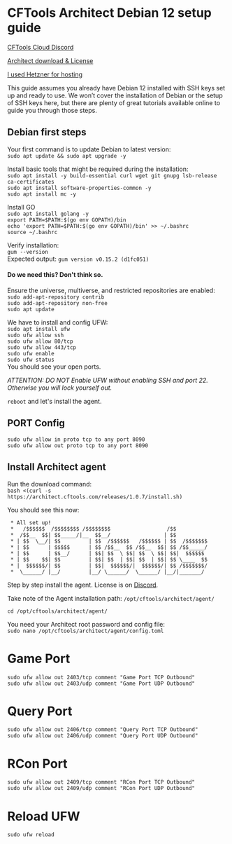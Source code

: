 # CFTools Architect Debian 12 setup guide

[CFTools Cloud Discord](https://discord.com/invite/k7Zdw6cXSH)

[Architect download & License](https://discord.com/channels/373098389174484992/1312066884467953775)

[I used Hetzner for hosting](https://www.hetzner.com/)

This guide assumes you already have Debian 12 installed
with SSH keys set up and ready to use. We won’t cover
the installation of Debian or the setup of SSH keys here,
but there are plenty of great tutorials available online
to guide you through those steps.


## Debian first steps

Your first command is to update Debian to latest version:\
`sudo apt update && sudo apt upgrade -y`

Install basic tools that might be required during the installation:\
`sudo apt install -y build-essential curl wget git gnupg lsb-release ca-certificates`\
`sudo apt install software-properties-common -y`\
`sudo apt install mc -y`

Install GO\
`sudo apt install golang -y`\
`export PATH=$PATH:$(go env GOPATH)/bin`\
`echo 'export PATH=$PATH:$(go env GOPATH)/bin' >> ~/.bashrc`\
`source ~/.bashrc`

Verify installation:\
`gum --version`\
Expected output: `gum version v0.15.2 (d1fc051)`

#### Do we need this? Don't think so.
Ensure the universe, multiverse, and restricted repositories are enabled:\
`sudo add-apt-repository contrib`\
`sudo add-apt-repository non-free`\
`sudo apt update`

We have to install and config UFW:\
`sudo apt install ufw`\
`sudo ufw allow ssh`\
`sudo ufw allow 80/tcp`\
`sudo ufw allow 443/tcp`\
`sudo ufw enable`\
`sudo ufw status`\
You should see your open ports. 

_ATTENTION: DO NOT Enable UFW without enabling SSH and port 22.\
Otherwise you will lock yourself out._

`reboot` and let's install the agent.


## PORT Config
`sudo ufw allow in proto tcp to any port 8090`\
`sudo ufw allow out proto tcp to any port 8090`


## Install Architect agent

Run the download command:\
`bash <(curl -s https://architect.cftools.com/releases/1.0.7/install.sh)`

You should see this now:
```
 * All set up!
 *   /$$$$$$  /$$$$$$$$ /$$$$$$$$                  /$$
 *  /$$__  $$| $$_____/|__  $$__/                 | $$
 * | $$  \__/| $$         | $$  /$$$$$$   /$$$$$$ | $$  /$$$$$$$
 * | $$      | $$$$$      | $$ /$$__  $$ /$$__  $$| $$ /$$_____/
 * | $$      | $$__/      | $$| $$  \ $$| $$  \ $$| $$|  $$$$$$
 * | $$    $$| $$         | $$| $$  | $$| $$  | $$| $$ \____  $$
 * |  $$$$$$/| $$         | $$|  $$$$$$/|  $$$$$$/| $$ /$$$$$$$/
 *  \______/ |__/         |__/ \______/  \______/ |__/|_______/
```

Step by step install the agent. License is on [Discord](https://discord.com/channels/373098389174484992/1312066884467953775).

Take note of the Agent installation path: `/opt/cftools/architect/agent/`

`cd /opt/cftools/architect/agent/`

You need your Architect root password and config file:\
`sudo nano /opt/cftools/architect/agent/config.toml`


# Game Port
`sudo ufw allow out 2403/tcp comment "Game Port TCP Outbound"`\
`sudo ufw allow out 2403/udp comment "Game Port UDP Outbound"`

# Query Port
`sudo ufw allow out 2406/tcp comment "Query Port TCP Outbound"`\
`sudo ufw allow out 2406/udp comment "Query Port UDP Outbound"`

# RCon Port
`sudo ufw allow out 2409/tcp comment "RCon Port TCP Outbound"`\
`sudo ufw allow out 2409/udp comment "RCon Port UDP Outbound"`

# Reload UFW
`sudo ufw reload`
